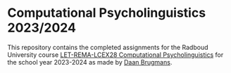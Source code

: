 # Computational Psycholinguistics 2023/2024

This repository contains the completed assignments for the Radboud University course [LET-REMA-LCEX28 Computational Psycholinguistics](https://www.ru.nl/courseguides/arts/courses/ma/rema-lc/let-rema-lcex28/) for the school year 2023-2024 as made by [Daan Brugmans](https://github.com/daanbrugmans).